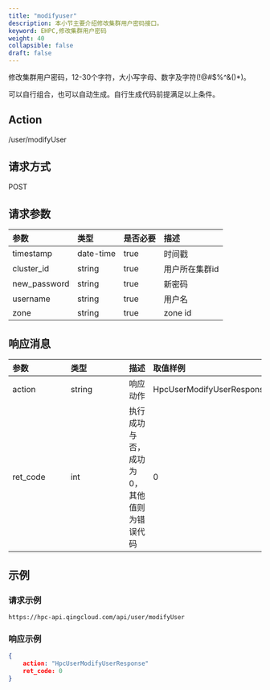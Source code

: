 ```yaml
---
title: "modifyuser"
description: 本小节主要介绍修改集群用户密码接口。 
keyword: EHPC,修改集群用户密码
weight: 40
collapsible: false
draft: false
---
```


修改集群用户密码，12-30个字符，大小写字母、数字及字符(!@#$%^&()*)。

可以自行组合，也可以自动生成。自行生成代码前提满足以上条件。

## Action

/user/modifyUser

## 请求方式

POST

## 请求参数

| 参数         | 类型      | 是否必要 | 描述           |
| :----------- | :-------- | :------- | :------------- |
| timestamp    | date-time | true     | 时间戳         |
| cluster_id   | string    | true     | 用户所在集群id |
| new_password | string    | true     | 新密码         |
| username     | string    | true     | 用户名         |
| zone         | string    | true     | zone id        |

## 响应消息

| <span style="display:inline-block;width:100px">参数</span> | <span style="display:inline-block;width:100px">类型</span> | 描述                                      | 取值样例                  |
| :--------------------------------------------------------- | :--------------------------------------------------------- | ----------------------------------------- | :------------------------ |
| action                                                     | string                                                     | 响应动作                                  | HpcUserModifyUserResponse |
| ret_code                                                   | int                                                        | 执行成功与否，成功为0，其他值则为错误代码 | 0                         |

## 示例

### 请求示例

```url
https://hpc-api.qingcloud.com/api/user/modifyUser
```

### 响应示例

```json
{
	action: "HpcUserModifyUserResponse"
	ret_code: 0
}
```
